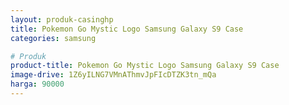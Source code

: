 ```yaml
---
layout: produk-casinghp
title: Pokemon Go Mystic Logo Samsung Galaxy S9 Case
categories: samsung

# Produk
product-title: Pokemon Go Mystic Logo Samsung Galaxy S9 Case
image-drive: 1Z6yILNG7VMnAThmvJpFIcDTZK3tn_mQa
harga: 90000
---
```

